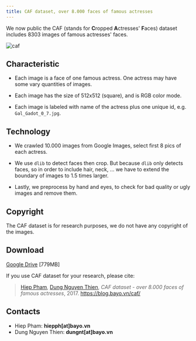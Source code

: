 ```yaml
---
title: CAF dataset, over 8.000 faces of famous actresses
---
```


We now public the CAF (stands for **C**ropped **A**ctresses' **F**aces) dataset includes 8303 images of famous actresses' faces.

![caf](https://i.ytimg.com/vi/6cYttFUJQhA/maxresdefault.jpg)

## Characteristic

+ Each image is a face of one famous actress. One actress may have some vary quantities of images.

+ Each image has the size of 512x512 (square), and is RGB color mode.

+ Each image is labeled with name of the actress plus one unique id, e.g. `Gal_Gadot_0_7.jpg`.

## Technology

+ We crawled 10.000 images from Google Images, select first 8 pics of each actress.

+ We use `dlib` to detect faces then crop. But because `dlib` only detects faces, so in order to include hair, neck, ... we have to extend the boundary of images to 1.5 times larger.

+ Lastly, we preprocess by hand and eyes, to check for bad quality or ugly images and remove them.

## Copyright

The CAF dataset is for research purposes, we do not have any copyright of the images.

## Download

[Google Drive](https://drive.google.com/file/d/0Bz1EQO3FGCUbZWM0N1dlVXc3Yzg/view) [779MB]

If you use CAF dataset for your research, please cite:

> [Hiep Pham](https://github.com/hiepph), [Dung Nguyen Thien](https://github.com/pexea12), *CAF dataset - over 8.000 faces of famous actresses*, 2017. https://blog.bayo.vn/caf/

## Contacts

+ Hiep Pham: **hiepph[at]bayo.vn**
+ Dung Nguyen Thien: **dungnt[at]bayo.vn**
